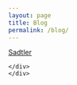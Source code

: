 ```yaml
---
layout: page
title: Blog
permalink: /blog/
---
```


<div class="container">
	<div class="row">
	<a class="m-profile"  data-border="false" data-width="100%" width="100%" href="https://medium.com/@samsadtler"> Sadtler</a>
	
	</div>
	</div>	


